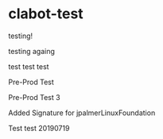 # clabot-test


testing!

testing againg

test test test


Pre-Prod Test

Pre-Prod Test 3


Added Signature for jpalmerLinuxFoundation



Test test 20190719
